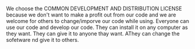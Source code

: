 We choose the COMMON DEVELOPMENT AND DISTRIBUTION LICENSE because we don't want to make a profit out from our code and we are welcome for others to change/imporve our code while using. Everyone can use our code and develop our code. They can install it on any computer as they want. They can give it to anyone thay want. AThey can change the sofetware nd give it to others.